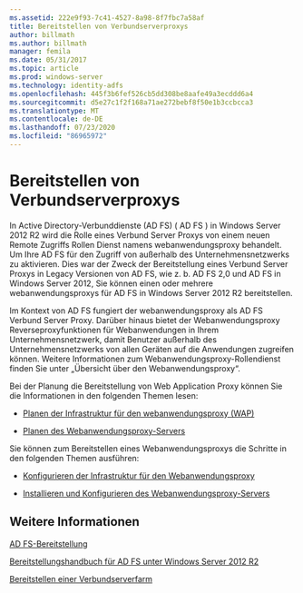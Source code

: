 ```yaml
---
ms.assetid: 222e9f93-7c41-4527-8a98-8f7fbc7a58af
title: Bereitstellen von Verbundserverproxys
author: billmath
ms.author: billmath
manager: femila
ms.date: 05/31/2017
ms.topic: article
ms.prod: windows-server
ms.technology: identity-adfs
ms.openlocfilehash: 445f3b6fef526cb5dd308be8aafe49a3ecddd6a4
ms.sourcegitcommit: d5e27c1f2f168a71ae272bebf8f50e1b3ccbcca3
ms.translationtype: MT
ms.contentlocale: de-DE
ms.lasthandoff: 07/23/2020
ms.locfileid: "86965972"
---
```

# <a name="deploying-federation-server-proxies"></a>Bereitstellen von Verbundserverproxys

In Active Directory-Verbunddienste (AD FS) \( AD FS \) in Windows Server 2012 R2 wird die Rolle eines Verbund Server Proxys von einem neuen Remote Zugriffs Rollen Dienst namens webanwendungsproxy behandelt. Um Ihre AD FS für den Zugriff von außerhalb des Unternehmensnetzwerks zu aktivieren. Dies war der Zweck der Bereitstellung eines Verbund Server Proxys in Legacy Versionen von AD FS, wie z. b. AD FS 2,0 und AD FS in Windows Server 2012, Sie können einen oder mehrere webanwendungsproxys für AD FS in Windows Server 2012 R2 bereitstellen.  
  
Im Kontext von AD FS fungiert der webanwendungsproxy als AD FS Verbund Server Proxy. Darüber hinaus bietet der Webanwendungsproxy Reverseproxyfunktionen für Webanwendungen in Ihrem Unternehmensnetzwerk, damit Benutzer außerhalb des Unternehmensnetzwerks von allen Geräten auf die Anwendungen zugreifen können. Weitere Informationen zum Webanwendungsproxy-Rollendienst finden Sie unter „Übersicht über den Webanwendungsproxy“.  
  
Bei der Planung die Bereitstellung von Web Application Proxy können Sie die Informationen in den folgenden Themen lesen:  
  
-   [Planen der Infrastruktur für den webanwendungsproxy (WAP)](/previous-versions/orphan-topics/ws.11/dn383648(v=ws.11))  
  
-   [Planen des Webanwendungsproxy-Servers](/previous-versions/orphan-topics/ws.11/dn383647(v=ws.11))  
  
Sie können zum Bereitstellen eines Webanwendungsproxys die Schritte in den folgenden Themen ausführen:  
  
-   [Konfigurieren der Infrastruktur für den Webanwendungsproxy](/previous-versions/windows/it-pro/windows-server-2012-R2-and-2012/dn383644(v=ws.11))  
  
-   [Installieren und Konfigurieren des Webanwendungsproxy-Servers](/previous-versions/windows/it-pro/windows-server-2012-R2-and-2012/dn383662(v=ws.11))  
  
 
## <a name="see-also"></a>Weitere Informationen 

[AD FS-Bereitstellung](../../ad-fs/AD-FS-Deployment.md)  

[Bereitstellungshandbuch für AD FS unter Windows Server 2012 R2](../../ad-fs/deployment/Windows-Server-2012-R2-AD-FS-Deployment-Guide.md)  
 
[Bereitstellen einer Verbundserverfarm](../../ad-fs/deployment/Deploying-a-Federation-Server-Farm.md)  
  
